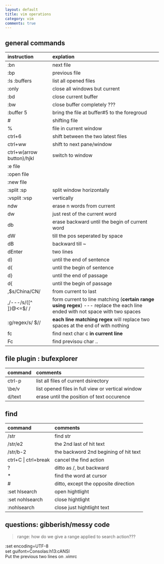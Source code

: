 ```yaml
---
layout: default
title: vim operations
category: vim
comments: true
---
```


## general commands
instruction | explation
:---|:---
:bn | next file
:bp | previous file
:ls :buffers | list all opened files
:only | close all windows but current
:bd | close current buffer
:bw | close buffer completely ???  
:buffer 5 | bring the file at buffer#5 to the foregroud
\# | shifting file  
% | file in current window  
ctrl+6 | shift between the two latest files
ctrl+ww | shift to next pane/window  
ctrl+w(arrow button)/hjkl | switch to window  
:e file |  
:open file |  
:new file |  
:split :sp | split window horizontally
:vsplit :vsp | vertically
ndw | erase n words from current
dw | just rest of the current word
db | erase backward until the begin of current word
dW | till the pos seperated by space
dB | backward till ~
dEnter | two lines
d) | until the end of sentence
d( | until the begin of sentence
d} | until the end of passage
d{ | until the begin of passage
,$s/China/CN/ | from current to last
,/---/s/\([^ ])\@<=$/  / | form current to line matching (**certain range using regex**) --- replace the each line ended with not space with two spaces
:g/regex/s/  $// | **each line matching regex** will replace two spaces at the end of with nothing
fc | find next char c **in current line** 
Fc | find previsou char ..


## file plugin : bufexplorer  
| command | comments |
|:---|:---|
ctrl-p | list all files of current dsirectory
\\be/v | list opened files in full view or vertical window
d/text | erase until the position of text occurence

## find
| command | comments |
|:---|:---|
| /str | find str |
| /str/e2 | the 2nd last of hit text |
| /str/b-2 | the backword 2nd begining of hit text |
| ctrl+C \| ctrl+break | cancel the find action |
| ? | ditto as /, but backward |
| * | find the word at cursor |
| # | ditto, except the opposite direction |
| :set hlsearch | open hightlight |
| :set nohlsearch | close hightlight |
| :nohlsearch | close just hightlight text |

## questions: gibberish/messy code
> range: how do we give a range applied to search action???

:set encoding=UTF-8  
set guifont=Consolas:h13:cANSI  
Put the previous two lines on .vimrc  
